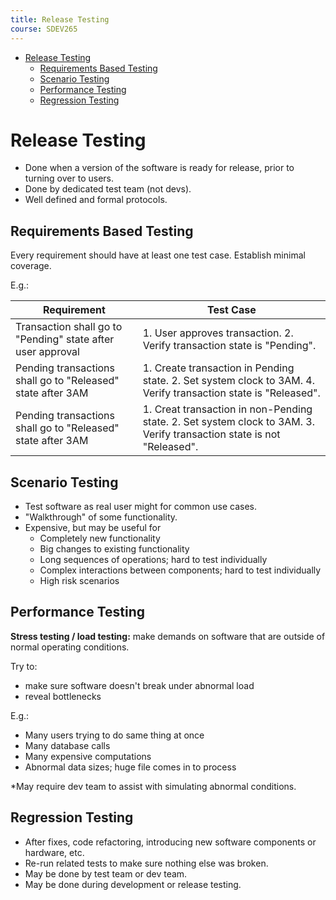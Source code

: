```yaml
---
title: Release Testing
course: SDEV265
---
```


- [Release Testing](#release-testing)
  - [Requirements Based Testing](#requirements-based-testing)
  - [Scenario Testing](#scenario-testing)
  - [Performance Testing](#performance-testing)
  - [Regression Testing](#regression-testing)

# Release Testing

- Done when a version of the software is ready for release, prior to turning over to users.
- Done by dedicated test team (not devs).
- Well defined and formal protocols.

## Requirements Based Testing

Every requirement should have at least one test case. Establish minimal coverage.

E.g.:

| Requirement                                                 | Test Case                                                                                                             |
| ----------------------------------------------------------- | --------------------------------------------------------------------------------------------------------------------- |
| Transaction shall go to "Pending" state after user approval | 1. User approves transaction. 2. Verify transaction state is "Pending".                                               |
| Pending transactions shall go to "Released" state after 3AM | 1. Create transaction in Pending state. 2. Set system clock to 3AM. 4. Verify transaction state is "Released".        |
| Pending transactions shall go to "Released" state after 3AM | 1. Creat transaction in non-Pending state. 2. Set system clock to 3AM. 3. Verify transaction state is not "Released". |

## Scenario Testing

- Test software as real user might for common use cases.
- "Walkthrough" of some functionality.
- Expensive, but may be useful for
  - Completely new functionality
  - Big changes to existing functionality
  - Long sequences of operations; hard to test individually
  - Complex interactions between components; hard to test individually
  - High risk scenarios

## Performance Testing

**Stress testing / load testing:** make demands on software that are outside of normal operating conditions.

Try to:

- make sure software doesn't break under abnormal load
- reveal bottlenecks

E.g.:

- Many users trying to do same thing at once
- Many database calls
- Many expensive computations
- Abnormal data sizes; huge file comes in to process

\*May require dev team to assist with simulating abnormal conditions.

## Regression Testing

- After fixes, code refactoring, introducing new software components or hardware, etc.
- Re-run related tests to make sure nothing else was broken.
- May be done by test team or dev team.
- May be done during development or release testing.
